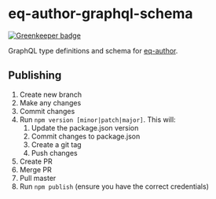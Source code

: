 # eq-author-graphql-schema

[![Greenkeeper badge](https://badges.greenkeeper.io/ONSdigital/eq-author-graphql-schema.svg)](https://greenkeeper.io/)

GraphQL type definitions and schema for [eq-author](https://github.com/ONSdigital/eq-author).

## Publishing

1. Create new branch
2. Make any changes
3. Commit changes
4. Run `npm version [minor|patch|major]`. This will:
    1. Update the package.json version
    2. Commit changes to package.json
    3. Create a git tag
    4. Push changes
5. Create PR
6. Merge PR
7. Pull master
8. Run `npm publish` (ensure you have the correct credentials)